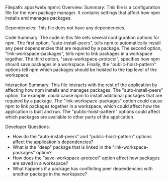 Filepath: apps/web/.npmrc
Overview: Summary:
This file is a configuration file for the npm package manager. It contains settings that affect how npm installs and manages packages.

Dependencies:
This file does not have any dependencies.

Code Summary:
The code in this file sets several configuration options for npm. The first option, "auto-install-peers", tells npm to automatically install any peer dependencies that are required by a package. The second option, "link-workspace-packages", tells npm to link packages in a workspace together. The third option, "save-workspace-protocol", specifies how npm should save packages in a workspace. Finally, the "public-hoist-pattern" options tell npm which packages should be hoisted to the top level of the workspace.

Interaction Summary:
This file interacts with the rest of the application by affecting how npm installs and manages packages. The "auto-install-peers" option, for example, could cause npm to install additional packages that are required by a package. The "link-workspace-packages" option could cause npm to link packages together in a workspace, which could affect how the application is built and run. The "public-hoist-pattern" options could affect which packages are available to other parts of the application.

Developer Questions:
- How do the "auto-install-peers" and "public-hoist-pattern" options affect the application's dependencies?
- What is the "deep" package that is linked in the "link-workspace-packages" option?
- How does the "save-workspace-protocol" option affect how packages are saved in a workspace?
- What happens if a package has conflicting peer dependencies with another package in the workspace?

